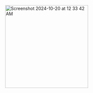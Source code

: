 
<img width="265" alt="Screenshot 2024-10-20 at 12 33 42 AM" src="https://github.com/user-attachments/assets/13d64f77-507b-43aa-8580-ae79cb5ed3e9">
